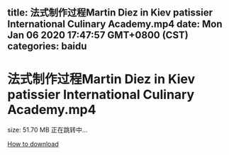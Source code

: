 
title: 法式制作过程Martin Diez in Kiev patissier International Culinary Academy.mp4
date: Mon Jan 06 2020 17:47:57 GMT+0800 (CST)    
categories: baidu
---

# 法式制作过程Martin Diez in Kiev patissier International Culinary Academy.mp4
size: 51.70 MB
 正在跳转中...
 

[How to download](https://bpcam.bemobtrk.com/go/2ceec3aa-1ca2-46d6-b9ff-aaa5c184517c?jno=5463)